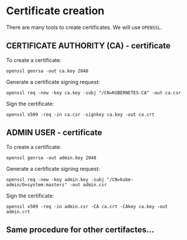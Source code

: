 # Certificate creation

There are many tools to create certificates. We will use `OPENSSL`.

## CERTIFICATE AUTHORITY (CA) - certificate

To create a certificate:

```CLI
openssl genrsa -out ca.key 2048
```

Generate a certificate signing request:

```CLI
openssl req -new -key ca.key -subj "/CN=KUBERNETES-CA" -out ca.csr
```

Sign the certificate:

```CLI
openssl x509 -req -in ca.csr -signkey ca.key -out ca.crt
```

## ADMIN USER - certificate

To create a certificate:

```CLI
openssl genrsa -out admin.key 2048
```

Generate a certificate signing request:

```CLI
openssl req -new -key admin.key -subj "/CN=kube-admin/O=system:masters" -out admin.csr
```

Sign the certificate:

```CLI
openssl x509 -req -in admin.csr -CA ca.crt -CAkey ca.key -out admin.crt
```

## Same procedure for other certifactes...